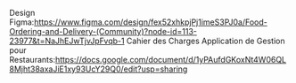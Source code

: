 Design Figma:https://www.figma.com/design/fex52xhkpjPj1imeS3PJ0a/Food-Ordering-and-Delivery-(Community)?node-id=113-23977&t=NaJhEJwTjvJpFvqb-1
Cahier des Charges  Application de Gestion pour Restaurants:https://docs.google.com/document/d/1yPAufdGKoxNt4W06QL8Mjht38axaJiE1xy93UcY29Q0/edit?usp=sharing
